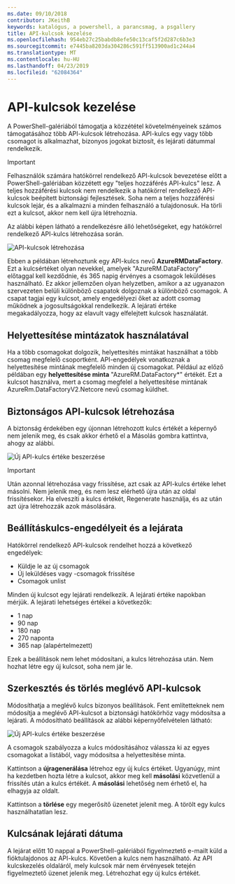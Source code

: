 ```yaml
---
ms.date: 09/10/2018
contributor: JKeithB
keywords: katalógus, a powershell, a parancsmag, a psgallery
title: API-kulcsok kezelése
ms.openlocfilehash: 954eb27c25babdb8efe50c13caf5f2d287c6b3e3
ms.sourcegitcommit: e7445ba8203da304286c591ff513900ad1c244a4
ms.translationtype: MT
ms.contentlocale: hu-HU
ms.lasthandoff: 04/23/2019
ms.locfileid: "62084364"
---
```

# <a name="managing-api-keys"></a>API-kulcsok kezelése

A PowerShell-galériából támogatja a közzététel követelményeinek számos támogatásához több API-kulcsok létrehozása. API-kulcs egy vagy több csomagot is alkalmazhat, bizonyos jogokat biztosít, és lejárati dátummal rendelkezik.

> [!IMPORTANT]
> Felhasználók számára hatókörrel rendelkező API-kulcsok bevezetése előtt a PowerShell-galériában közzétett egy "teljes hozzáférés API-kulcs" lesz. A teljes hozzáférési kulcsok nem rendelkezik a hatókörrel rendelkező API-kulcsok beépített biztonsági fejlesztések. Soha nem a teljes hozzáférési kulcsok lejár, és a alkalmazni a minden felhasználó a tulajdonosuk. Ha törli ezt a kulcsot, akkor nem kell újra létrehoznia.

Az alábbi képen látható a rendelkezésre álló lehetőségeket, egy hatókörrel rendelkező API-kulcs létrehozása során.

![API-kulcsok létrehozása](../../Images/PSGallery_KeyScoped.png)

Ebben a példában létrehoztunk egy API-kulcs nevű **AzureRMDataFactory**. Ezt a kulcsértéket olyan nevekkel, amelyek "AzureRM.DataFactory" előtaggal kell kezdődnie, és 365 napig érvényes a csomagok leküldéses használható. Ez akkor jellemzően olyan helyzetben, amikor a az ugyanazon szervezeten belüli különböző csapatok dolgoznak a különböző csomagok. A csapat tagjai egy kulcsot, amely engedélyezi őket az adott csomag működnek a jogosultságokkal rendelkezik.
A lejárati értéke megakadályozza, hogy az elavult vagy elfelejtett kulcsok használatát.

## <a name="using-glob-patterns"></a>Helyettesítése mintázatok használatával

Ha a több csomagokat dolgozik, helyettesítés mintákat használhat a több csomag megfelelő csoportként. API-engedélyek vonatkoznak a helyettesítése mintának megfelelő minden új csomagokat. Például az előző példában egy **helyettesítése minta** "AzureRM.DataFactory*" értékét. Ezt a kulcsot használva, mert a csomag megfelel a helyettesítése mintának AzureRm.DataFactoryV2.Netcore nevű csomag küldhet.

## <a name="create-api-keys-securely"></a>Biztonságos API-kulcsok létrehozása

A biztonság érdekében egy újonnan létrehozott kulcs értékét a képernyő nem jelenik meg, és csak akkor érhető el a Másolás gombra kattintva, ahogy az alábbi.

![Új API-kulcs értéke beszerzése](../../Images/PSGallery_CopyCreatedKey.png)

> [!IMPORTANT]
> Után azonnal létrehozása vagy frissítése, azt csak az API-kulcs értéke lehet másolni. Nem jelenik meg, és nem lesz elérhető újra után az oldal frissítésekor. Ha elveszíti a kulcs értékét, Regenerate használja, és az után azt újra létrehozzák azok másolására.

## <a name="key-permissions-and-expiration"></a>Beállításkulcs-engedélyeit és a lejárata

Hatókörrel rendelkező API-kulcsok rendelhet hozzá a következő engedélyek:

- Küldje le az új csomagok
- Új leküldéses vagy -csomagok frissítése
- Csomagok unlist

Minden új kulcsot egy lejárati rendelkezik. A lejárati értéke napokban mérjük. A lejárati lehetséges értékei a következők:

- 1 nap
- 90 nap
- 180 nap
- 270 naponta
- 365 nap (alapértelmezett)

Ezek a beállítások nem lehet módosítani, a kulcs létrehozása után. Nem hozhat létre egy új kulcsot, soha nem jár le.

## <a name="editing-and-deleting-existing-api-keys"></a>Szerkesztés és törlés meglévő API-kulcsok

Módosíthatja a meglévő kulcs bizonyos beállítások. Fent említetteknek nem módosítja a meglévő API-kulcsot a biztonsági hatókörhöz vagy módosítsa a lejárati. A módosítható beállítások az alábbi képernyőfelvételen látható:

![Új API-kulcs értéke beszerzése](../../Images/PSGallery_EditAPIKey.png)

A csomagok szabályozza a kulcs módosításához válassza ki az egyes csomagokat a listából, vagy módosítsa a helyettesítése minta.

Kattintson a **újragenerálása** létrehoz egy új kulcs értéket. Ugyanúgy, mint ha kezdetben hozta létre a kulcsot, akkor meg kell **másolási** közvetlenül a frissítés után a kulcs értékét. A **másolási** lehetőség nem érhető el, ha elhagyja az oldalt.

Kattintson a **törlése** egy megerősítő üzenetet jelenít meg. A törölt egy kulcs használhatatlan lesz.

## <a name="key-expiration"></a>Kulcsának lejárati dátuma

A lejárat előtt 10 nappal a PowerShell-galériából figyelmeztető e-mailt küld a fióktulajdonos az API-kulcs. Követően a kulcs nem használható. Az API kulcskezelés oldaláról, mely kulcsok már nem érvényesek tetején figyelmeztető üzenet jelenik meg. Létrehozhat egy új kulcs értékét.
